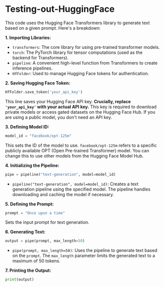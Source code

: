 # Testing-out-HuggingFace


This code uses the Hugging Face Transformers library to generate text based on a given prompt.  Here's a breakdown:

**1. Importing Libraries:**
   - `transformers`: The core library for using pre-trained transformer models.
   - `torch`: The PyTorch library for tensor computations (used as the backend for Transformers).
   - `pipeline`: A convenient high-level function from Transformers to create inference pipelines.
   - `HfFolder`: Used to manage Hugging Face tokens for authentication.


**2. Saving Hugging Face Token:**

   ```python
   HfFolder.save_token('your_api_key') 
   ```

   This line saves your Hugging Face API key.  **Crucially, replace `'your_api_key'` with your actual API key.**  This key is required to download private models or access gated datasets on the Hugging Face Hub. If you are using a public model, you don't need an API key.


**3. Defining Model ID:**

   ```python
   model_id = "facebook/opt-125m"
   ```

   This sets the ID of the model to use.  `facebook/opt-125m` refers to a specific publicly available OPT (Open Pre-trained Transformer) model. You can change this to use other models from the Hugging Face Model Hub.

**4. Initializing the Pipeline:**

   ```python
   pipe = pipeline("text-generation", model=model_id)
   ```

   - `pipeline("text-generation", model=model_id)`: Creates a text generation pipeline using the specified model.  The pipeline handles downloading and caching the model if necessary.

**5. Defining the Prompt:**

   ```python
   prompt = "Once upon a time"
   ```

   Sets the input prompt for text generation.

**6. Generating Text:**

   ```python
   output = pipe(prompt, max_length=50)
   ```

   - `pipe(prompt, max_length=50)`:  Uses the pipeline to generate text based on the `prompt`. The `max_length` parameter limits the generated text to a maximum of 50 tokens.

**7. Printing the Output:**

   ```python
   print(output)
   ```

